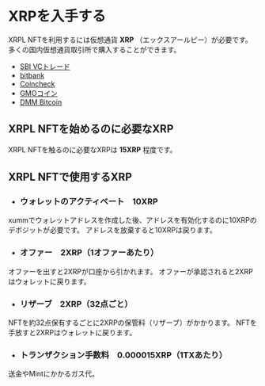 # XRPを入手する

XRPL NFTを利用するには仮想通貨 **XRP** （エックスアールピー）が必要です。
多くの国内仮想通貨取引所で購入することができます。

- [SBI VCトレード](https://www.sbivc.co.jp/)
- [bitbank](https://bitbank.cc/)
- [Coincheck](https://coincheck.com/ja/)
- [GMOコイン](https://coin.z.com/jp/)
- [DMM Bitcoin](https://bitcoin.dmm.com/)


<!----------------------------------------------->
<a id="01_01_01"></a>
## XRPL NFTを始めるのに必要なXRP
<!----------------------------------------------->

XRPL NFTを触るのに必要なXRPは **15XRP** 程度です。


<!----------------------------------------------->
<a id="01_01_02"></a>
## XRPL NFTで使用するXRP
<!----------------------------------------------->

- ### ウォレットのアクティベート　10XRP
xummでウォレットアドレスを作成した後、アドレスを有効化するのに10XRPのデポジットが必要です。
アドレスを放棄すると10XRPは戻ります。

- ### オファー　2XRP（1オファーあたり）
オファーを出すと2XRPが口座から引かれます。
オファーが承認されると2XRPはウォレットに戻ります。

- ### リザーブ　2XRP（32点ごと）
NFTを約32点保有するごとに2XRPの保管料（リザーブ）がかかります。
NFTを手放すと2XRPはウォレットに戻ります。

- ### トランザクション手数料　0.000015XRP（1TXあたり）
送金やMintにかかるガス代。
